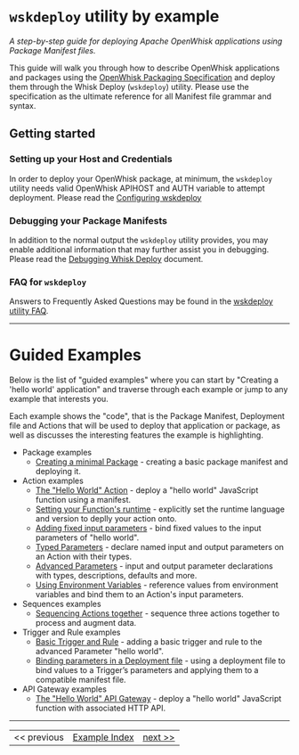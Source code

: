 <!--
#
# Licensed to the Apache Software Foundation (ASF) under one or more contributor
# license agreements.  See the NOTICE file distributed with this work for additional
# information regarding copyright ownership.  The ASF licenses this file to you
# under the Apache License, Version 2.0 (the # "License"); you may not use this
# file except in compliance with the License.  You may obtain a copy of the License
# at:
#
# http://www.apache.org/licenses/LICENSE-2.0
#
# Unless required by applicable law or agreed to in writing, software distributed
# under the License is distributed on an "AS IS" BASIS, WITHOUT WARRANTIES OR
# CONDITIONS OF ANY KIND, either express or implied.  See the License for the
# specific language governing permissions and limitations under the License.
#
-->

# ```wskdeploy``` utility by example
_A step-by-step guide for deploying Apache OpenWhisk applications using Package Manifest files._

This guide will walk you through how to describe OpenWhisk applications and packages using the [OpenWhisk Packaging Specification](https://github.com/apache/incubator-openwhisk-wskdeploy/tree/master/specification#openwhisk-packaging-specification) and deploy them through the Whisk Deploy (```wskdeploy```) utility. Please use the specification as the ultimate reference for all Manifest file grammar and syntax.

## Getting started

### Setting up your Host and Credentials
In order to deploy your OpenWhisk package, at minimum, the ```wskdeploy``` utility needs valid OpenWhisk APIHOST and AUTH variable to attempt deployment. Please read the [Configuring wskdeploy](wskdeploy_configuring.md#configuring-wskdeploy)

### Debugging your Package Manifests
In addition to the normal output the ```wskdeploy``` utility provides, you may enable additional information that may further assist you in debugging. Please read the [Debugging Whisk Deploy](wskdeploy_debugging.md#debugging-wskdeploy) document.

### FAQ for ```wskdeploy```
Answers to Frequently Asked Questions may be found in the [wskdeploy utility FAQ](wskdeploy_faq.md).

---

# Guided Examples

Below is the list of "guided examples" where you can start by "Creating a 'hello world' application" and traverse through each example or jump to any example that interests you.

Each example shows the "code", that is the Package Manifest, Deployment file and Actions that will be used to deploy that application or package, as well as discusses the interesting features the example is highlighting.

- Package examples
  - [Creating a minimal Package](wskdeploy_package_minimal.md#packages) - creating a basic package manifest and deploying it.
- Action examples
  - [The "Hello World" Action](wskdeploy_action_helloworld.md#actions) - deploy a "hello world" JavaScript function using a manifest.
  - [Setting your Function's runtime](wskdeploy_action_runtime.md#actions) - explicitly set the runtime language and version to deplly your action onto.
  - [Adding fixed input parameters](wskdeploy_action_fixed_parms.md#actions) - bind fixed values to the input parameters of "hello world".
  - [Typed Parameters](wskdeploy_action_typed_parms.md#actions) - declare named input and output parameters on an Action with their types.
  - [Advanced Parameters](wskdeploy_action_advanced_parms.md#actions) - input and output parameter declarations with types, descriptions, defaults and more.
  - [Using Environment Variables](wskdeploy_action_env_var_parms.md#actions) - reference values from environment variables and bind them to an Action's input parameters.
- Sequences examples
  - [Sequencing Actions together](wskdeploy_sequence_basic.md#sequences) - sequence three actions together to process and augment data.
- Trigger and Rule examples
  - [Basic Trigger and Rule](wskdeploy_triggerrule_basic.md#triggers-and-rules) - adding a basic trigger and rule to the advanced Parameter "hello world".
  - [Binding parameters in a Deployment file](wskdeploy_triggerrule_trigger_bindings.md#triggers-and-rules) - using a deployment file to bind values to a Trigger’s parameters and applying them to a compatible manifest file.
- API Gateway examples
  - [The "Hello World" API Gateway](wskdeploy_apigateway_helloworld.md#api-gateway) - deploy a "hello world" JavaScript function with associated HTTP API.

---
<!--
 Bottom Navigation
-->
<html>
<div align="center">
<table align="center">
  <tr>
    <td><a>&lt;&lt;&nbsp;previous</a></td>
    <td><a href="programming_guide.md#guided-examples">Example Index</a></td>
    <td><a href="wskdeploy_package_minimal.md#packages">next&nbsp;&gt;&gt;</a></td>
  </tr>
</table>
</div>
</html>
